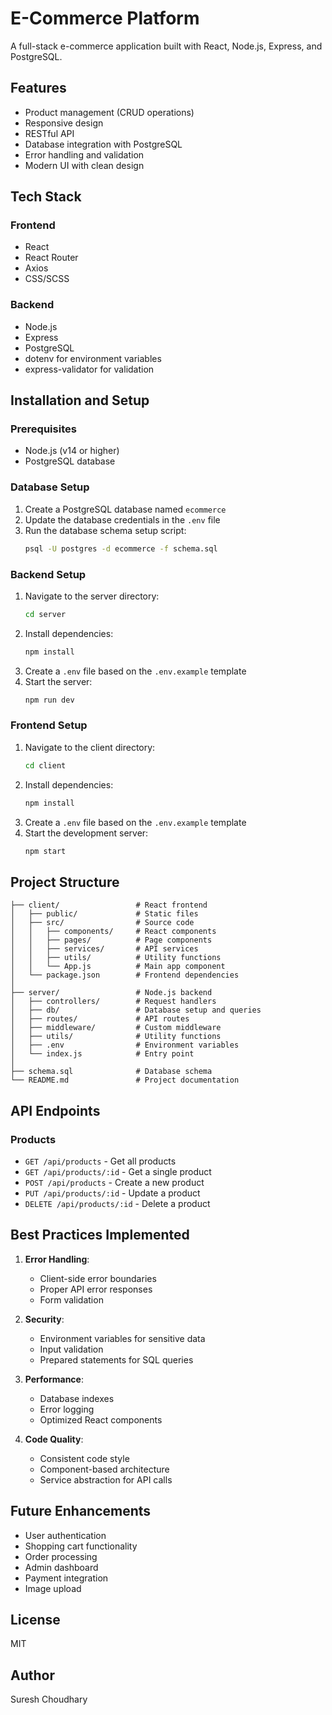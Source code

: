 # E-Commerce Platform

A full-stack e-commerce application built with React, Node.js, Express, and PostgreSQL.

## Features

- Product management (CRUD operations)
- Responsive design
- RESTful API
- Database integration with PostgreSQL
- Error handling and validation
- Modern UI with clean design

## Tech Stack

### Frontend

- React
- React Router
- Axios
- CSS/SCSS

### Backend

- Node.js
- Express
- PostgreSQL
- dotenv for environment variables
- express-validator for validation

## Installation and Setup

### Prerequisites

- Node.js (v14 or higher)
- PostgreSQL database

### Database Setup

1. Create a PostgreSQL database named `ecommerce`
2. Update the database credentials in the `.env` file
3. Run the database schema setup script:
   ```bash
   psql -U postgres -d ecommerce -f schema.sql
   ```

### Backend Setup

1. Navigate to the server directory:
   ```bash
   cd server
   ```
2. Install dependencies:
   ```bash
   npm install
   ```
3. Create a `.env` file based on the `.env.example` template
4. Start the server:
   ```bash
   npm run dev
   ```

### Frontend Setup

1. Navigate to the client directory:
   ```bash
   cd client
   ```
2. Install dependencies:
   ```bash
   npm install
   ```
3. Create a `.env` file based on the `.env.example` template
4. Start the development server:
   ```bash
   npm start
   ```

## Project Structure

```
├── client/                 # React frontend
│   ├── public/             # Static files
│   ├── src/                # Source code
│   │   ├── components/     # React components
│   │   ├── pages/          # Page components
│   │   ├── services/       # API services
│   │   ├── utils/          # Utility functions
│   │   └── App.js          # Main app component
│   └── package.json        # Frontend dependencies
│
├── server/                 # Node.js backend
│   ├── controllers/        # Request handlers
│   ├── db/                 # Database setup and queries
│   ├── routes/             # API routes
│   ├── middleware/         # Custom middleware
│   ├── utils/              # Utility functions
│   ├── .env                # Environment variables
│   └── index.js            # Entry point
│
├── schema.sql              # Database schema
└── README.md               # Project documentation
```

## API Endpoints

### Products

- `GET /api/products` - Get all products
- `GET /api/products/:id` - Get a single product
- `POST /api/products` - Create a new product
- `PUT /api/products/:id` - Update a product
- `DELETE /api/products/:id` - Delete a product

## Best Practices Implemented

1. **Error Handling**:

   - Client-side error boundaries
   - Proper API error responses
   - Form validation

2. **Security**:

   - Environment variables for sensitive data
   - Input validation
   - Prepared statements for SQL queries

3. **Performance**:

   - Database indexes
   - Error logging
   - Optimized React components

4. **Code Quality**:
   - Consistent code style
   - Component-based architecture
   - Service abstraction for API calls

## Future Enhancements

- User authentication
- Shopping cart functionality
- Order processing
- Admin dashboard
- Payment integration
- Image upload

## License

MIT

## Author

Suresh Choudhary
